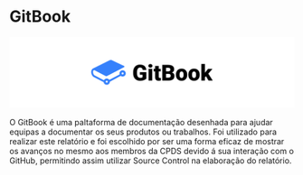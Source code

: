# GitBook

![GitBook logo](../../.gitbook/assets/gitbook.png)

O GitBook é uma paltaforma de documentação desenhada para ajudar equipas a documentar os seus produtos ou trabalhos. Foi utilizado para realizar este relatório e foi escolhido por ser uma forma eficaz de mostrar os avanços no mesmo aos membros da CPDS devido á sua interação com o GitHub, permitindo assim utilizar Source Control na elaboração do relatório.

